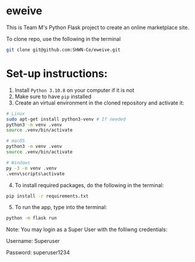 # eweive
This is Team M's Python Flask project to create an online marketplace site.

To clone repo, use the following in the terminal          
```bash
git clone git@github.com:SHWN-Co/eweive.git  
```    

<h1>Set-up instructions:</h1>

1. Install `Python 3.10.8` on your computer if it is not 
2. Make sure to have `pip` installed
3. Create an virtual environment in the cloned repository and activate it:
```bash
# Linux
sudo apt-get install python3-venv # If needed
python3 -m venv .venv
source .venv/bin/activate

# macOS
python3 -m venv .venv
source .venv/bin/activate

# Windows
py -3 -m venv .venv
.venv\scripts\activate
```

4. To install required packages, do the following in the terminal:
```bash
pip install -r requirements.txt
```  
5. To run the app, type into the terminal:
```bash
python -m flask run
```  

Note: You may login as a Super User with the folliwng credentials:

Username: Superuser

Password: superuser1234

